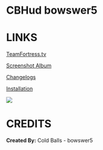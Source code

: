 # CBHud bowswer5

<a>LINKS</a>
====

[TeamFortress.tv](https://www.teamfortress.tv/33738/ive-updated-some-huds)

[Screenshot Album](https://imgur.com/a/fELtIFG)

[Changelogs](https://github.com/Hypnootize/CBHud-bowswer5/commits/master)

[Installation](https://imgur.com/a/w3Ah6)

![](https://i.imgur.com/KF410Oe.jpg)

<a>CREDITS</a>
====
**Created By:** Cold Balls - bowswer5
